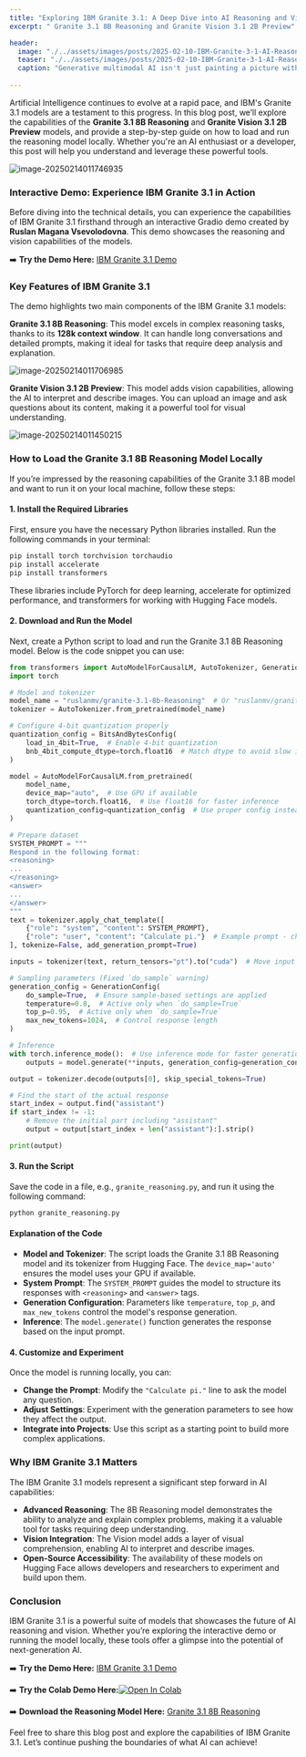 ```yaml
---
title: "Exploring IBM Granite 3.1: A Deep Dive into AI Reasoning and Vision Capabilities"
excerpt: " Granite 3.1 8B Reasoning and Granite Vision 3.1 2B Preview"

header:
  image: "./../assets/images/posts/2025-02-10-IBM-Granite-3-1-AI-Reasoning-and-Vision/granis.jpg"
  teaser: "./../assets/images/posts/2025-02-10-IBM-Granite-3-1-AI-Reasoning-and-Vision/granis.jpg"
  caption: "Generative multimodal AI isn't just painting a picture with words; it's sculpting a symphony of senses, where sight, sound, and text harmonize to birth entirely new realities"
  
---
```


Artificial Intelligence continues to evolve at a rapid pace, and IBM's Granite 3.1 models are a testament to this progress. In this blog post, we’ll explore the capabilities of the **Granite 3.1 8B Reasoning** and **Granite Vision 3.1 2B Preview** models, and provide a step-by-step guide on how to load and run the reasoning model locally. Whether you're an AI enthusiast or a developer, this post will help you understand and leverage these powerful tools.

![image-20250214011746935](./../assets/images/posts/2025-02-10-IBM-Granite-3-1-AI-Reasoning-and-Vision/image-20250214011746935.png)

### Interactive Demo: Experience IBM Granite 3.1 in Action

Before diving into the technical details, you can experience the capabilities of IBM Granite 3.1 firsthand through an interactive Gradio demo created by **Ruslan Magana Vsevolodovna**. This demo showcases the reasoning and vision capabilities of the models.

➡️ **Try the Demo Here:** [IBM Granite 3.1 Demo](https://huggingface.co/spaces/ruslanmv/Granite-Vision-Chatbot)

### Key Features of IBM Granite 3.1

The demo highlights two main components of the IBM Granite 3.1 models:



**Granite 3.1 8B Reasoning**: This model excels in complex reasoning tasks, thanks to its **128k context window**. It can handle long conversations and detailed prompts, making it ideal for tasks that require deep analysis and explanation.

![image-20250214011706985](./../assets/images/posts/2025-02-10-IBM-Granite-3-1-AI-Reasoning-and-Vision/image-20250214011706985.png)



**Granite Vision 3.1 2B Preview**: This model adds vision capabilities, allowing the AI to interpret and describe images. You can upload an image and ask questions about its content, making it a powerful tool for visual understanding.

![image-20250214011450215](./../assets/images/posts/2025-02-10-IBM-Granite-3-1-AI-Reasoning-and-Vision/image-20250214011450215.png)





### How to Load the Granite 3.1 8B Reasoning Model Locally

If you’re impressed by the reasoning capabilities of the Granite 3.1 8B model and want to run it on your local machine, follow these steps:

#### 1. Install the Required Libraries

First, ensure you have the necessary Python libraries installed. Run the following commands in your terminal:

```bash
pip install torch torchvision torchaudio
pip install accelerate
pip install transformers
```

These libraries include PyTorch for deep learning, accelerate for optimized performance, and transformers for working with Hugging Face models.

#### 2. Download and Run the Model

Next, create a Python script to load and run the Granite 3.1 8B Reasoning model. Below is the code snippet you can use:

```python
from transformers import AutoModelForCausalLM, AutoTokenizer, GenerationConfig, BitsAndBytesConfig
import torch

# Model and tokenizer
model_name = "ruslanmv/granite-3.1-8b-Reasoning"  # Or "ruslanmv/granite-3.1-2b-Reasoning"
tokenizer = AutoTokenizer.from_pretrained(model_name)

# Configure 4-bit quantization properly
quantization_config = BitsAndBytesConfig(
    load_in_4bit=True,  # Enable 4-bit quantization
    bnb_4bit_compute_dtype=torch.float16  # Match dtype to avoid slow inference
)

model = AutoModelForCausalLM.from_pretrained(
    model_name,
    device_map="auto",  # Use GPU if available
    torch_dtype=torch.float16,  # Use float16 for faster inference
    quantization_config=quantization_config  # Use proper config instead of deprecated argument
)

# Prepare dataset
SYSTEM_PROMPT = """
Respond in the following format:
<reasoning>
...
</reasoning>
<answer>
...
</answer>
"""
text = tokenizer.apply_chat_template([
    {"role": "system", "content": SYSTEM_PROMPT},
    {"role": "user", "content": "Calculate pi."}  # Example prompt - change this!
], tokenize=False, add_generation_prompt=True)

inputs = tokenizer(text, return_tensors="pt").to("cuda")  # Move input tensor to GPU

# Sampling parameters (Fixed `do_sample` warning)
generation_config = GenerationConfig(
    do_sample=True,  # Ensure sample-based settings are applied
    temperature=0.8,  # Active only when `do_sample=True`
    top_p=0.95,  # Active only when `do_sample=True`
    max_new_tokens=1024,  # Control response length
)

# Inference
with torch.inference_mode():  # Use inference mode for faster generation
    outputs = model.generate(**inputs, generation_config=generation_config)

output = tokenizer.decode(outputs[0], skip_special_tokens=True)

# Find the start of the actual response
start_index = output.find("assistant")
if start_index != -1:
    # Remove the initial part including "assistant"
    output = output[start_index + len("assistant"):].strip()

print(output)

```

#### 3. Run the Script

Save the code in a file, e.g., `granite_reasoning.py`, and run it using the following command:

```bash
python granite_reasoning.py
```

#### Explanation of the Code

- **Model and Tokenizer**: The script loads the Granite 3.1 8B Reasoning model and its tokenizer from Hugging Face. The `device_map='auto'` ensures the model uses your GPU if available.
- **System Prompt**: The `SYSTEM_PROMPT` guides the model to structure its responses with `<reasoning>` and `<answer>` tags.
- **Generation Configuration**: Parameters like `temperature`, `top_p`, and `max_new_tokens` control the model's response generation.
- **Inference**: The `model.generate()` function generates the response based on the input prompt.

#### 4. Customize and Experiment

Once the model is running locally, you can:

- **Change the Prompt**: Modify the `"Calculate pi."` line to ask the model any question.
- **Adjust Settings**: Experiment with the generation parameters to see how they affect the output.
- **Integrate into Projects**: Use this script as a starting point to build more complex applications.

### Why IBM Granite 3.1 Matters

The IBM Granite 3.1 models represent a significant step forward in AI capabilities:

- **Advanced Reasoning**: The 8B Reasoning model demonstrates the ability to analyze and explain complex problems, making it a valuable tool for tasks requiring deep understanding.
- **Vision Integration**: The Vision model adds a layer of visual comprehension, enabling AI to interpret and describe images.
- **Open-Source Accessibility**: The availability of these models on Hugging Face allows developers and researchers to experiment and build upon them.

### Conclusion

IBM Granite 3.1 is a powerful suite of models that showcases the future of AI reasoning and vision. Whether you’re exploring the interactive demo or running the model locally, these tools offer a glimpse into the potential of next-generation AI.

➡️ **Try the Demo Here:** [IBM Granite 3.1 Demo](https://huggingface.co/spaces/ruslanmv/Granite-Vision-Chatbot)



➡️ **Try the Colab Demo Here:**<a href="https://colab.research.google.com/github/ruslanmv/IBM-Granite-3.1-AI-Reasoning-and-Vision/blob/main/Granite.ipynb" target="_parent"><img src="./../assets/images/posts/2025-02-10-IBM-Granite-3-1-AI-Reasoning-and-Vision/colab-badge.svg+xml" alt="Open In Colab"/></a>



➡️ **Download the Reasoning Model Here:** [Granite 3.1 8B Reasoning](https://huggingface.co/ruslanmv/granite-3.1-8b-Reasoning)

Feel free to share this blog post and explore the capabilities of IBM Granite 3.1. Let’s continue pushing the boundaries of what AI can achieve!